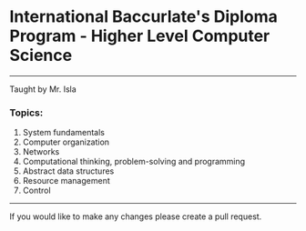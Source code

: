 # International Baccurlate's Diploma Program - Higher Level Computer Science
----
Taught by Mr. Isla

### Topics:
1. System fundamentals
2. Computer organization
3. Networks
4. Computational thinking, problem-solving and programming
5. Abstract data structures
6. Resource management
7. Control
----

If you would like to make any changes please create a pull request.
